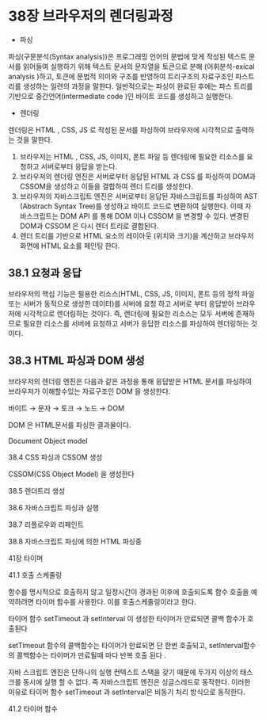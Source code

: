 # 38장 브라우저의 렌더링과정

- 파싱

파싱(구문분석(Syntax analysis))은 프로그래밍 언어의 문법에 맞게 작성된 텍스트 문서를 읽어들여 실행하기 위해 텍스트 문서의 문자열을 토큰으로 분해 (어휘분석-exical analysis )하고, 토큰에 문법적 의미와 구조를 반영하여 트리구조의 자료구조인 파스트리를 생성하는 일련의 과정을 말한다. 일반적으로는 파싱이 완료된 후에는 파스 트리를 기반으로 중간언어(intermediate code )인 바이트 코드를 생성하고 실행한다.

- 렌더링

렌더링은 HTML , CSS, JS 로 작성된 문서를 파싱하여 브라우저에 시각적으로 출력하는 것을 말한다. 

1. 브라우저는 HTML , CSS, JS, 이미지, 폰트 파일 등 렌더링에 필요한 리소스를 요청하고 서버로부터 응답을 받는다.
2. 브라우저의 렌더링 엔진은 서버로부터 응답된  HTML 과 CSS 를 파싱하여 DOM과 CSSOM을 생성하고 이들을 결합하여 렌더 트리를 생성한다.
3. 브라우저의 자바스크립트 엔진은 서버로부터 응답된 자바스크립트를 파싱하여 AST (Abstrach Syntax Tree)를 생성하고 바이트 코드로 변환하여 실행한다. 이때 자바스크립트는 DOM API 를 통해 DOM 이나 CSSOM 을 변경할 수 있다. 변경된 DOM과 CSSOM 은 다시 렌더 트리로 결합된다.
4. 렌더 트리를 기반으로 HTML 요소의 레이아웃 (위치와 크기)을 계산하고 브라우저 화면에 HTML 요소를 페인팅 한다. 

## 38.1 요청과 응답

브라우저의 핵심 기능은 필용한 리소스(HTML, CSS, JS, 이미지, 폰트 등의 정적 파일 또는 서버가 동적으로 생성한 데이터)를 서버에 요청 하고 서버로 부터 응답받아 브라우저에 시각적으로 렌더링하는 것이다. 즉, 렌더링에 필요한 리소스는 모두 서버에 존재하므로 필요한 리소스를 서버에 요청하고 서버가 응답한 리소스를 파싱하여 렌더링하는 것이다.

## 38.3 HTML 파싱과 DOM 생성

브라우저의 렌더링 엔진은 다음과 같은 과정을 통해 응답받은 HTML 문서를 파싱하여 브라우저가 이해할수있는 자료구조인 DOM 을 생성한다. 

바이트 → 문자 → 토크 → 노드 → DOM

DOM 은 HTML문서를 파싱한 결과물이다.

Document Object model

38.4 CSS 파싱과 CSSOM 생성

CSSOM(CSS Object Model) 을 생성한다 

38.5 렌더트리 생성

38.6 자바스크립트 파싱과 실행

38.7 리플로우와 리페인트

38.8 자바스크립트 파싱에 의한 HTML 파싱중

41장 타이머 

41.1 호출 스케줄링

함수를 명시적으로 호출하지 않고 일정시간이 경과된 이후에 호출되도록 함수 호출을 예약하려면 타이머 함수를 사용한다. 이를 호출스케줄링이라고 한다.

타이머 함수 setTimeout 과 setInterval 이 생성한 타이머가 만료되면 콜백 함수가 호출된다 

setTimeout 함수의 콜백함수는 타이머가 만료되면 단 한번 호출되고, setInterval함수의 콜백함수는 타이머가 만료될때 마다 반복 호출 된다 .

자바 스크립트 엔진은 단하나의 실행 컨텍스트 스택을 갖기 때문에 두가지 이상의 태스크를 동시에 실행 할 수 없다. 즉 자바스크립트 엔진은 싱글스레드로 동작한다. 이러한 이유로 타이머 함수 setTimeout 과 setInterval은 비동기 처리 방식으로 동작한다. 

41.2 타이머 함수